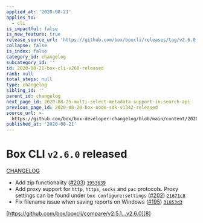 ```yaml
---
applied_at: '2020-08-21'
applies_to:
  - cli
is_impactful: false
is_new_feature: true
release_source_url: 'https://github.com/box/boxcli/releases/tag/v2.6.0'
collapse: false
is_index: false
category_id: changelog
subcategory_id: ''
id: 2020-08-21-box-cli-v260-released
rank: null
total_steps: null
type: changelog
sibling_id: ''
parent_id: changelog
next_page_id: 2020-08-25-multi-select-metadata-support-in-search-api
previous_page_id: 2020-08-20-box-node-sdk-v1342-released
source_url: >-
  https://github.com/box/box-developer-changelog/blob/main/content/2020/08-21-box-cli-v260-released.md
published_at: '2020-08-21'
---
```

# Box CLI `v2.6.0` released

[CHANGELOG][1]

- Add zip functionality ([#203][2]) [`1953639`][3]
- Add proxy support for `http`, `https`, `socks` and `pac` protocols. Proxy settings can be found under `box configure:settings` ([#202][4]) [`21671c8`][5]
- Fix filename issue when saving reports on Windows ([#195][6]) [`31853d3`][7]

[https://github.com/box/boxcli/compare/v2.5.1...v2.6.0][8]

[1]: https://github.com/box/boxcli/blob/master/CHANGELOG.md#260-2020-08-20

[2]: https://github.com/box/boxcli/issues/203

[3]: https://github.com/box/boxcli/commit/1953639fe78def22e9c9d392e784577fc089f842

[4]: https://github.com/box/boxcli/issues/202

[5]: https://github.com/box/boxcli/commit/21671c854a3fe835eb46df6e640fa2237d23a313

[6]: https://github.com/box/boxcli/issues/195

[7]: https://github.com/box/boxcli/commit/31853d30e9e20a1dc6967a8277fa38165ca671f4

[8]: https://github.com/box/boxcli/compare/v2.5.1...v2.6.0